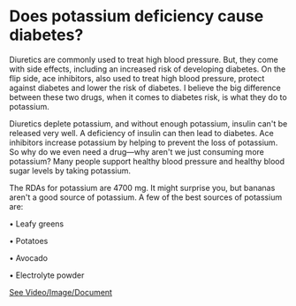 # Does potassium deficiency cause diabetes?

Diuretics are commonly used to treat high blood pressure. But, they come with side effects, including an increased risk of developing diabetes.    On the flip side, ace inhibitors, also used to treat high blood pressure, protect against diabetes and lower the risk of diabetes.  I believe the big difference between these two drugs, when it comes to diabetes risk, is what they do to potassium.

Diuretics deplete potassium, and without enough potassium, insulin can't be released very well. A deficiency of insulin can then lead to diabetes. Ace inhibitors increase potassium by helping to prevent the loss of potassium.  So why do we even need a drug—why aren't we just consuming more potassium? Many people support healthy blood pressure and healthy blood sugar levels by taking potassium. 

The RDAs for potassium are 4700 mg. It might surprise you, but bananas aren't a good source of potassium. A few of the best sources of potassium are:  

• Leafy greens 

• Potatoes 

• Avocado 

• Electrolyte powder 

 [See Video/Image/Document](https://hls-player.drberg.com/asset?path=migrated-assets/fixed-potassium)